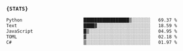 ### `{STATS}` 
<!--START_SECTION:waka-->

```txt
Python                       █████████████████▒░░░░░░░   69.37 %
Text                         ████▓░░░░░░░░░░░░░░░░░░░░   18.59 %
JavaScript                   █▒░░░░░░░░░░░░░░░░░░░░░░░   04.95 %
TOML                         ▓░░░░░░░░░░░░░░░░░░░░░░░░   02.18 %
C#                           ▒░░░░░░░░░░░░░░░░░░░░░░░░   01.97 %
```

<!--END_SECTION:waka-->
